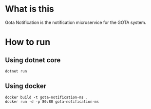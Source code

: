 # What is this
Gota Notification is the notification microservice for the GOTA system.

# How to run

## Using dotnet core
    dotnet run

## Using docker
    docker build -t gota-notification-ms .
    docker run -d -p 80:80 gota-notification-ms
